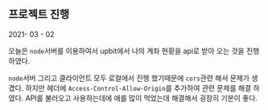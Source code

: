 ## 프로젝트 진행

2021- 03 - 02

오늘은 `node`서버를 이용하여서 upbit에서 나의 계좌 현황을 api로 받아 오는 것을 진행하였다.

`node`서버 그리고 클라이언트 모두 로컬에서 진행 했기때문에 `cors`관련 해서 문제가 생겼다. 하지만 헤더에 `Access-Control-Allow-Origin`를 추가하여 관련 문제를 해결 하였다. API를 불러오고 사용하는데에 애를 많이 먹었는데 해결해서 굉장히 기분이 좋다.
